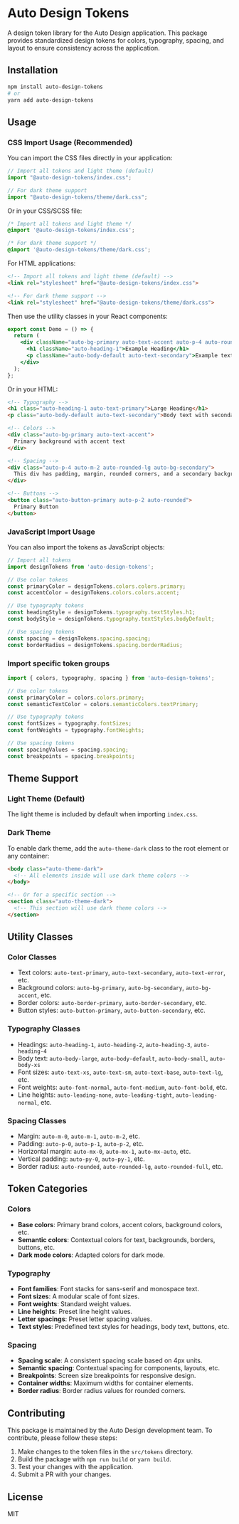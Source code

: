 # Auto Design Tokens

A design token library for the Auto Design application. This package provides standardized design tokens for colors, typography, spacing, and layout to ensure consistency across the application.

## Installation

```bash
npm install auto-design-tokens
# or
yarn add auto-design-tokens
```

## Usage

### CSS Import Usage (Recommended)

You can import the CSS files directly in your application:

```jsx
// Import all tokens and light theme (default)
import "@auto-design-tokens/index.css";

// For dark theme support
import "@auto-design-tokens/theme/dark.css";
```

Or in your CSS/SCSS file:

```css
/* Import all tokens and light theme */
@import '@auto-design-tokens/index.css';

/* For dark theme support */
@import '@auto-design-tokens/theme/dark.css';
```

For HTML applications:

```html
<!-- Import all tokens and light theme (default) -->
<link rel="stylesheet" href="@auto-design-tokens/index.css">

<!-- For dark theme support -->
<link rel="stylesheet" href="@auto-design-tokens/theme/dark.css">
```

Then use the utility classes in your React components:

```jsx
export const Demo = () => {
  return (
    <div className="auto-bg-primary auto-text-accent auto-p-4 auto-rounded-lg">
      <h1 className="auto-heading-1">Example Heading</h1>
      <p className="auto-body-default auto-text-secondary">Example text</p>
    </div>
  );
};
```

Or in your HTML:

```html
<!-- Typography -->
<h1 class="auto-heading-1 auto-text-primary">Large Heading</h1>
<p class="auto-body-default auto-text-secondary">Body text with secondary color</p>

<!-- Colors -->
<div class="auto-bg-primary auto-text-accent">
  Primary background with accent text
</div>

<!-- Spacing -->
<div class="auto-p-4 auto-m-2 auto-rounded-lg auto-bg-secondary">
  This div has padding, margin, rounded corners, and a secondary background
</div>

<!-- Buttons -->
<button class="auto-button-primary auto-p-2 auto-rounded">
  Primary Button
</button>
```

### JavaScript Import Usage

You can also import the tokens as JavaScript objects:

```javascript
// Import all tokens
import designTokens from 'auto-design-tokens';

// Use color tokens
const primaryColor = designTokens.colors.colors.primary;
const accentColor = designTokens.colors.colors.accent;

// Use typography tokens
const headingStyle = designTokens.typography.textStyles.h1;
const bodyStyle = designTokens.typography.textStyles.bodyDefault;

// Use spacing tokens
const spacing = designTokens.spacing.spacing;
const borderRadius = designTokens.spacing.borderRadius;
```

### Import specific token groups

```javascript
import { colors, typography, spacing } from 'auto-design-tokens';

// Use color tokens
const primaryColor = colors.colors.primary;
const semanticTextColor = colors.semanticColors.textPrimary;

// Use typography tokens
const fontSizes = typography.fontSizes;
const fontWeights = typography.fontWeights;

// Use spacing tokens
const spacingValues = spacing.spacing;
const breakpoints = spacing.breakpoints;
```

## Theme Support

### Light Theme (Default)

The light theme is included by default when importing `index.css`.

### Dark Theme

To enable dark theme, add the `auto-theme-dark` class to the root element or any container:

```html
<body class="auto-theme-dark">
  <!-- All elements inside will use dark theme colors -->
</body>

<!-- Or for a specific section -->
<section class="auto-theme-dark">
  <!-- This section will use dark theme colors -->
</section>
```

## Utility Classes

### Color Classes

- Text colors: `auto-text-primary`, `auto-text-secondary`, `auto-text-error`, etc.
- Background colors: `auto-bg-primary`, `auto-bg-secondary`, `auto-bg-accent`, etc.
- Border colors: `auto-border-primary`, `auto-border-secondary`, etc.
- Button styles: `auto-button-primary`, `auto-button-secondary`, etc.

### Typography Classes

- Headings: `auto-heading-1`, `auto-heading-2`, `auto-heading-3`, `auto-heading-4`
- Body text: `auto-body-large`, `auto-body-default`, `auto-body-small`, `auto-body-xs`
- Font sizes: `auto-text-xs`, `auto-text-sm`, `auto-text-base`, `auto-text-lg`, etc.
- Font weights: `auto-font-normal`, `auto-font-medium`, `auto-font-bold`, etc.
- Line heights: `auto-leading-none`, `auto-leading-tight`, `auto-leading-normal`, etc.

### Spacing Classes

- Margin: `auto-m-0`, `auto-m-1`, `auto-m-2`, etc.
- Padding: `auto-p-0`, `auto-p-1`, `auto-p-2`, etc.
- Horizontal margin: `auto-mx-0`, `auto-mx-1`, `auto-mx-auto`, etc.
- Vertical padding: `auto-py-0`, `auto-py-1`, etc.
- Border radius: `auto-rounded`, `auto-rounded-lg`, `auto-rounded-full`, etc.

## Token Categories

### Colors

- **Base colors**: Primary brand colors, accent colors, background colors, etc.
- **Semantic colors**: Contextual colors for text, backgrounds, borders, buttons, etc.
- **Dark mode colors**: Adapted colors for dark mode.

### Typography

- **Font families**: Font stacks for sans-serif and monospace text.
- **Font sizes**: A modular scale of font sizes.
- **Font weights**: Standard weight values.
- **Line heights**: Preset line height values.
- **Letter spacings**: Preset letter spacing values.
- **Text styles**: Predefined text styles for headings, body text, buttons, etc.

### Spacing

- **Spacing scale**: A consistent spacing scale based on 4px units.
- **Semantic spacing**: Contextual spacing for components, layouts, etc.
- **Breakpoints**: Screen size breakpoints for responsive design.
- **Container widths**: Maximum widths for container elements.
- **Border radius**: Border radius values for rounded corners.

## Contributing

This package is maintained by the Auto Design development team. To contribute, please follow these steps:

1. Make changes to the token files in the `src/tokens` directory.
2. Build the package with `npm run build` or `yarn build`.
3. Test your changes with the application.
4. Submit a PR with your changes.

## License

MIT 